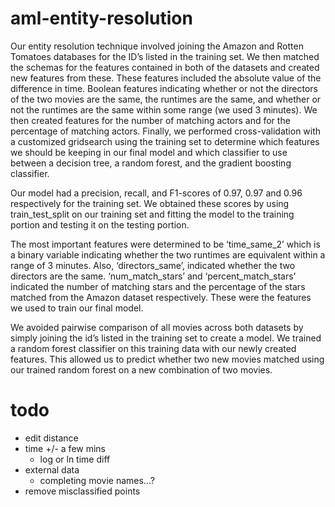 # aml-entity-resolution

Our entity resolution technique involved joining the Amazon and Rotten Tomatoes databases for the ID’s listed in the training set. We then matched the schemas for the features contained in both of the datasets and created new features from these. These features included the absolute value of the difference in time. Boolean features indicating whether or not the directors of the two movies are the same, the runtimes are the same, and whether or not the runtimes are the same within some range (we used 3 minutes). We then created features for the number of matching actors and for the percentage of matching actors. Finally, we performed cross-validation with a customized gridsearch using the training set to determine which features we should be keeping in our final model and which classifier to use between a decision tree, a random forest, and the gradient boosting classifier.
 
Our model had a precision, recall, and F1-scores of 0.97, 0.97 and 0.96 respectively for the training set. We obtained these scores by using train_test_split on our training set and fitting the model to the training portion and testing it on the testing portion.
 
 
The most important features were determined to be ‘time_same_2’ which is a binary variable indicating whether the two runtimes are equivalent within a range of 3 minutes. Also, ‘directors_same’, indicated whether the two directors are the same.  ‘num_match_stars’ and ‘percent_match_stars’ indicated the number of matching stars and the percentage of the stars matched from the Amazon dataset respectively. These were the features we used to train our final model.
 
We avoided pairwise comparison of all movies across both datasets by simply joining the id’s listed in the training set to create a model. We trained a random forest classifier on this training data with our newly created features. This allowed us to predict whether two new movies matched using our trained random forest on a new combination of two movies.



# todo
- edit distance
- time +/- a few mins
  - log or ln time diff
- external data
  - completing movie names...?
- remove misclassified points
